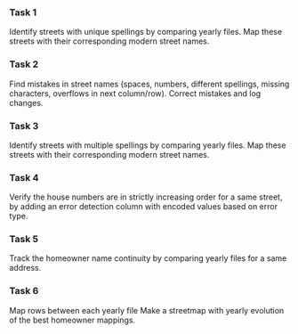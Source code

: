 ### Task 1
Identify streets with unique spellings by comparing yearly files.
Map these streets with their corresponding modern street names.

### Task 2
Find mistakes in street names (spaces, numbers, different spellings, missing characters, overflows in next column/row).
Correct mistakes and log changes.

### Task 3
Identify streets with multiple spellings by comparing yearly files.
Map these streets with their corresponding modern street names.

### Task 4
Verify the house numbers are in strictly increasing order for a same street, by adding an error detection column with encoded values based on error type.

### Task 5
Track the homeowner name continuity by comparing yearly files for a same address.

### Task 6
Map rows between each yearly file
Make a streetmap with yearly evolution of the best homeowner mappings.
